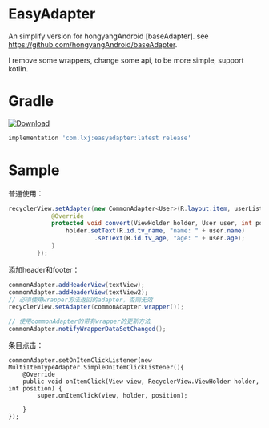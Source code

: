 # EasyAdapter
An simplify version for hongyangAndroid [baseAdapter]. see https://github.com/hongyangAndroid/baseAdapter.

I remove some wrappers, change some api, to be more simple, support kotlin.

# Gradle
[ ![Download](https://api.bintray.com/packages/li-xiaojun/jrepo/easyadapter/images/download.svg) ](https://bintray.com/li-xiaojun/jrepo/easyadapter/_latestVersion)
```groovy
implementation 'com.lxj:easyadapter:latest release'
```

# Sample
普通使用：
```java
recyclerView.setAdapter(new CommonAdapter<User>(R.layout.item, userList) {
            @Override
            protected void convert(ViewHolder holder, User user, int position) {
                holder.setText(R.id.tv_name, "name: " + user.name)
                        .setText(R.id.tv_age, "age: " + user.age);
            }
        });
```

添加header和footer：
```java
commonAdapter.addHeaderView(textView);
commonAdapter.addHeaderView(textView2);
// 必须使用wrapper方法返回的adapter，否则无效
recyclerView.setAdapter(commonAdapter.wrapper());

// 使用commonAdapter的带有wrapper的更新方法
commonAdapter.notifyWrapperDataSetChanged();
```

条目点击：
```
commonAdapter.setOnItemClickListener(new MultiItemTypeAdapter.SimpleOnItemClickListener(){
    @Override
    public void onItemClick(View view, RecyclerView.ViewHolder holder, int position) {
        super.onItemClick(view, holder, position);

    }
});
```